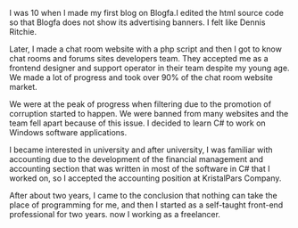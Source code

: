 <p class="has-line-data" data-line-start="0" data-line-end="1">I was 10 when I made my first blog on Blogfa.I edited the html source code so that Blogfa does not show its advertising banners. I felt like Dennis Ritchie.</p>
<p class="has-line-data" data-line-start="2" data-line-end="3">Later, I made a chat room website with a php script and then I got to know chat rooms and forums sites developers team. They accepted me as a frontend designer and support operator in their team despite my young age. We made a lot of progress and took over 90% of the chat room website market.</p>
<p class="has-line-data" data-line-start="4" data-line-end="5">We were at the peak of progress when filtering due to the promotion of corruption started to happen. We were banned from many websites and the team fell apart because of this issue. I decided to learn C# to work on Windows software applications.</p>
<p class="has-line-data" data-line-start="6" data-line-end="7">I became interested in university and after university, I was familiar with accounting due to the development of the financial management and accounting section that was written in most of the software in C# that I worked on, so I accepted the accounting position at KristalPars Company.</p>
<p class="has-line-data" data-line-start="8" data-line-end="9">After about two years, I came to the conclusion that nothing can take the place of programming for me, and then I started as a self-taught front-end professional for two years. now I working as a freelancer.</p>
